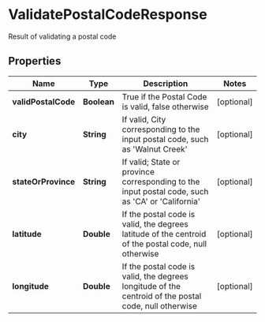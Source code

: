 

# ValidatePostalCodeResponse

Result of validating a postal code

## Properties

| Name | Type | Description | Notes |
|------------ | ------------- | ------------- | -------------|
|**validPostalCode** | **Boolean** | True if the Postal Code is valid, false otherwise |  [optional] |
|**city** | **String** | If valid, City corresponding to the input postal code, such as &#39;Walnut Creek&#39; |  [optional] |
|**stateOrProvince** | **String** | If valid; State or province corresponding to the input postal code, such as &#39;CA&#39; or &#39;California&#39; |  [optional] |
|**latitude** | **Double** | If the postal code is valid, the degrees latitude of the centroid of the postal code, null otherwise |  [optional] |
|**longitude** | **Double** | If the postal code is valid, the degrees longitude of the centroid of the postal code, null otherwise |  [optional] |



